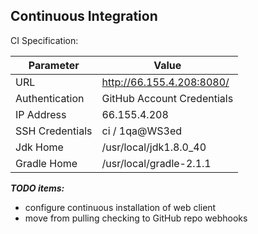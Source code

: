 
Continuous Integration
----------------------

CI Specification:

 Parameter    | Value
 -------------|------------------
 URL          | http://66.155.4.208:8080/
 Authentication | GitHub Account Credentials
 IP Address   | 66.155.4.208
 SSH Credentials | ci / 1qa@WS3ed
 Jdk Home     | /usr/local/jdk1.8.0_40
 Gradle Home  | /usr/local/gradle-2.1.1
 
***TODO items:***
* configure continuous installation of web client
* move from pulling checking to GitHub repo webhooks